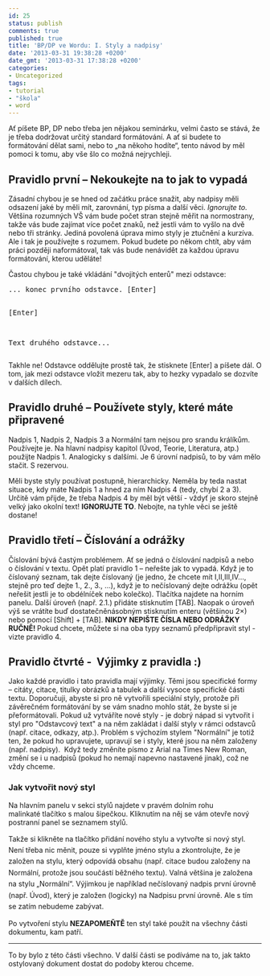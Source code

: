 ```yaml
---
id: 25
status: publish
comments: true
published: true
title: 'BP/DP ve Wordu: I. Styly a nadpisy'
date: '2013-03-31 19:38:28 +0200'
date_gmt: '2013-03-31 17:38:28 +0200'
categories:
- Uncategorized
tags:
- tutorial
- "škola"
- word
---
```

<p>Ať píšete BP, DP nebo třeba jen nějakou seminárku, velmi často se stává, že je třeba dodržovat určitý standard formátování. A ať si budete to formátování dělat sami, nebo to „na někoho hodíte“, tento návod by měl pomoci k tomu, aby vše šlo co možná nejrychleji.</p>
<h2>Pravidlo první – Nekoukejte na to jak to vypadá</h2>
<p>Zásadní chybou je se hned od začátku práce snažit, aby nadpisy měli odsazení jaké by měli mít, zarovnání, typ písma a další věci. <em>Ignorujte to.</em> Většina rozumných VŠ vám bude počet stran stejně měřit na normostrany, takže vás bude zajímat více počet znaků, než jestli vám to vyšlo na dvě nebo tři stránky. Jediná povolená úprava mimo styly je ztučnění a kurzíva. Ale i tak je používejte s rozumem. Pokud budete po někom chtít, aby vám práci později naformátoval, tak vás bude nenávidět za každou úpravu formátování, kterou uděláte!</p>
<p>Častou chybou je také vkládání "dvojitých enterů" mezi odstavce:</p>
<pre>... konec prvního odstavce. [Enter]

[Enter]

Text druhého odstavce...</pre>
<p>Takhle ne! Odstavce oddělujte prostě tak, že stisknete [Enter] a píšete dál. O tom, jak mezi odstavce vložit mezeru tak, aby to hezky vypadalo se dozvíte v dalších dílech.</p>
<h2>Pravidlo druhé – Používete styly, které máte připravené</h2>
<p>Nadpis 1, Nadpis 2, Nadpis 3 a Normální tam nejsou pro srandu králíkům. Používejte je. Na hlavní nadpisy kapitol (Úvod, Teorie, Literatura, atp.) použijte Nadpis 1. Analogicky s dalšími. Je 6 úrovní nadpisů, to by vám mělo stačit. S rezervou.</p>
<p>Měli byste styly používat postupně, hierarchicky. Neměla by teda nastat situace, kdy máte Nadpis 1 a hned za ním Nadpis 4 (tedy, chybí 2 a 3). Určitě vám přijde, že třeba Nadpis 4 by měl být větší - vždyť je skoro stejně velký jako okolní text! <strong>IGNORUJTE TO</strong>. Nebojte, na tyhle věci se ještě dostane!</p>
<h2>Pravidlo třetí – Číslování a odrážky</h2>
<p>Číslování bývá častým problémem. Ať se jedná o číslování nadpisů a nebo o číslování v textu. Opět platí pravidlo 1 – neřešte jak to vypadá. Když je to číslovaný seznam, tak dejte číslovaný (je jedno, že chcete mít I,II,III,IV…, stejně pro teď dejte 1., 2., 3., …), když je to nečíslovaný dejte odrážku (opět neřešit jestli je to obdélníček nebo kolečko). Tlačítka najdete na horním panelu. Další úroveň (např. 2.1.) přidáte stisknutím [TAB]. Naopak o úroveň výš se vrátíte buď dostatečněnásobným stisknutím enteru (většinou 2×) nebo pomocí [Shift] + [TAB]. <strong>NIKDY NEPIŠTE ČÍSLA NEBO ODRÁŽKY RUČNĚ! </strong>Pokud chcete, můžete si na oba typy seznamů předpřipravit styl - vizte pravidlo 4.</p>
<h2>Pravidlo čtvrté -  Výjimky z pravidla :)</h2>
<p>Jako každé pravidlo i tato pravidla mají výjimky. Těmi jsou specifické formy – citáty, citace, titulky obrázků a tabulek a další vysoce specifické části textu. Doporučuji, abyste si pro ně vytvořili speciální styly, protože při závěrečném formátování by se vám snadno mohlo stát, že byste si je přeformátovali. Pokud už vytváříte nové styly - je dobrý nápad si vytvořit i styl pro "Odstavcový text" a na něm zakládat i další styly v rámci odstavců (např. citace, odkazy, atp.). Problém s výchozím stylem "Normální" je totiž ten, že pokud ho upravujete, upravují se i styly, které jsou na něm založeny (např. nadpisy).  Když tedy změníte písmo z Arial na Times New Roman, změní se i u nadpisů (pokud ho nemají napevno nastavené jinak), což ne vždy chceme.</p>
<h3>Jak vytvořit nový styl</h3>
<p>Na hlavním panelu v sekci stylů najdete v pravém dolním rohu malinkaté tlačítko s malou šipečkou. Kliknutím na něj se vám otevře nový postranní panel se seznamem stylů.</p>
<div><span style="line-height: 1.6;">Takže si klikněte na tlačítko přidání nového stylu a vytvořte si nový styl. Není třeba nic měnit, pouze si vyplňte jméno stylu a zkontrolujte, že je založen na stylu, který odpovídá obsahu (např. citace budou založeny na Normální, protože jsou součástí běžného textu). Valná většina je založena na stylu „Normální“. Výjimkou je například nečíslovaný nadpis první úrovně (např. Úvod), který je založen (logicky) na Nadpisu první úrovně. Ale s tím se zatím nebudeme zabývat.</span></div>
<p>Po vytvoření stylu <strong>NEZAPOMEŇTĚ</strong> ten styl také použít na všechny části dokumentu, kam patří.</p>
<hr />
<p>To by bylo z této části všechno. V další části se podíváme na to, jak takto ostylovaný dokument dostat do podoby kterou chceme.</p>
